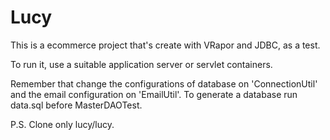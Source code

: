 # Lucy

This is a ecommerce project that's create with VRapor and JDBC, as a test.

To run it, use a suitable application server or servlet containers.

Remember that change the configurations of database on 'ConnectionUtil' and the email configuration on 'EmailUtil'.
To generate a database run data.sql before MasterDAOTest.

P.S. Clone only lucy/lucy.